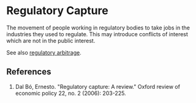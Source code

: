 # Regulatory Capture
The movement of people working in regulatory bodies to take jobs in the industries they used to regulate. This may introduce conflicts of interest which are not in the public interest.

See also [regulatory arbitrage](regulatory-arbitrage.md).

## References
1. Dal Bó, Ernesto. "Regulatory capture: A review." Oxford review of economic policy 22, no. 2 (2006): 203-225.
